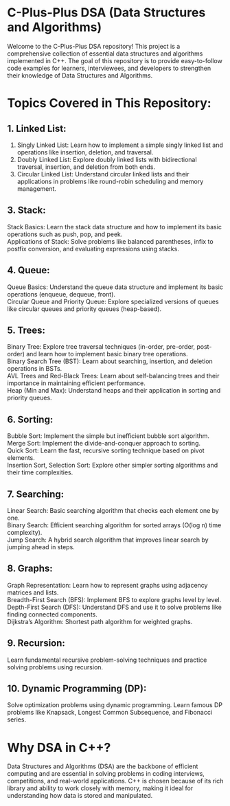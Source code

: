 # C-Plus-Plus DSA (Data Structures and Algorithms)
Welcome to the C-Plus-Plus DSA repository! This project is a comprehensive collection of essential data structures and algorithms implemented in C++. The goal of this repository is to provide easy-to-follow code examples for learners, interviewees, and developers to strengthen their knowledge of Data Structures and Algorithms.

#  Topics Covered in This Repository:
## 1. Linked List:
1. Singly Linked List: Learn how to implement a simple singly linked list and operations like insertion, deletion, and traversal.  
2. Doubly Linked List: Explore doubly linked lists with bidirectional traversal, insertion, and deletion from both ends.  
3. Circular Linked List: Understand circular linked lists and their applications in problems like round-robin scheduling and memory management.  

## 3. Stack:
Stack Basics: Learn the stack data structure and how to implement its basic operations such as push, pop, and peek.  
Applications of Stack: Solve problems like balanced parentheses, infix to postfix conversion, and evaluating expressions using stacks.  
## 4. Queue:
Queue Basics: Understand the queue data structure and implement its basic operations (enqueue, dequeue, front).  
Circular Queue and Priority Queue: Explore specialized versions of queues like circular queues and priority queues (heap-based).  
## 5. Trees:
Binary Tree: Explore tree traversal techniques (in-order, pre-order, post-order) and learn how to implement basic binary tree operations.  
Binary Search Tree (BST): Learn about searching, insertion, and deletion operations in BSTs.  
AVL Trees and Red-Black Trees: Learn about self-balancing trees and their importance in maintaining efficient performance.  
Heap (Min and Max): Understand heaps and their application in sorting and priority queues.  
## 6. Sorting:
Bubble Sort: Implement the simple but inefficient bubble sort algorithm.  
Merge Sort: Implement the divide-and-conquer approach to sorting.  
Quick Sort: Learn the fast, recursive sorting technique based on pivot elements.  
Insertion Sort, Selection Sort: Explore other simpler sorting algorithms and their time complexities.  
## 7. Searching:
Linear Search: Basic searching algorithm that checks each element one by one.  
Binary Search: Efficient searching algorithm for sorted arrays (O(log n) time complexity).  
Jump Search: A hybrid search algorithm that improves linear search by jumping ahead in steps.  
## 8. Graphs:
Graph Representation: Learn how to represent graphs using adjacency matrices and lists.  
Breadth-First Search (BFS): Implement BFS to explore graphs level by level.  
Depth-First Search (DFS): Understand DFS and use it to solve problems like finding connected components.  
Dijkstra’s Algorithm: Shortest path algorithm for weighted graphs.  
## 9. Recursion:
Learn fundamental recursive problem-solving techniques and practice solving problems using recursion.  
## 10. Dynamic Programming (DP):
Solve optimization problems using dynamic programming. Learn famous DP problems like Knapsack, Longest Common Subsequence, and Fibonacci series.  
# Why DSA in C++?
Data Structures and Algorithms (DSA) are the backbone of efficient computing and are essential in solving problems in coding interviews, competitions, and real-world applications. C++ is chosen because of its rich library and ability to work closely with memory, making it ideal for understanding how data is stored and manipulated.
